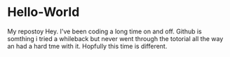 # Hello-World
My repostoy
Hey. I've been coding  a long time on and off. Github is somthing i tried a whileback but never went through the totorial all the way an had a hard tme with it. Hopfully this time is different.
